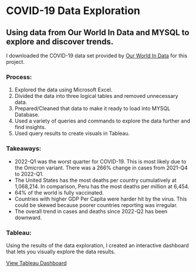 # COVID-19 Data Exploration
## Using data from Our World In Data and MYSQL to explore and discover trends.

I downloaded the COVID-19 data set provided by [Our World In Data](https://ourworldindata.org/coronavirus) for this project.

### Process:
1. Explored the data using Microsoft Excel.
2. Divided the data into three logical tables and removed unnecessary data.
3. Prepared/Cleaned that data to make it ready to load into MYSQL Database.
4. Used a variety of queries and commands to explore the data further and find insights.
5. Used query results to create visuals in Tableau.

### Takeaways:
- 2022-Q1 was the worst quarter for COVID-19. This is most likely due to the Omicron variant. There was a 266% change in cases from 2021-Q4 to 2022-Q1.
- The United States has the most deaths per country cumulatively at 1,068,214. In comparison, Peru has the most deaths per million at 6,454.
- 64% of the world is fully vaccinated.
- Countries with higher GDP Per Capita were harder hit by the virus. This could be skewed because poorer countries reporting was irregular.
- The overall trend in cases and deaths since 2022-Q2 has been downward.

### Tableau:
Using the results of the data exploration, I created an interactive dashboard that lets you visually explore the data results.  

[View Tableau Dashboard](https://tabsoft.co/3Fiuh8w)
